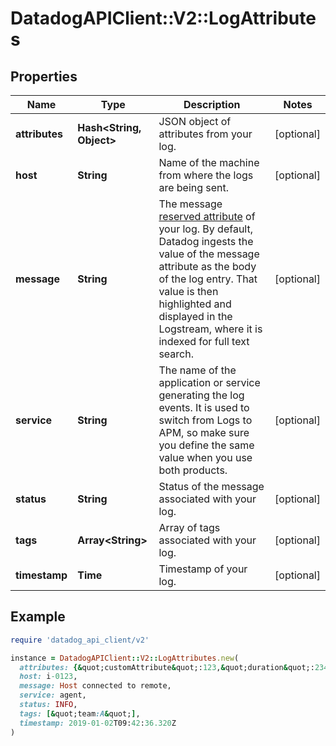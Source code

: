 # DatadogAPIClient::V2::LogAttributes

## Properties

| Name           | Type                           | Description                                                                                                                                                                                                                                                                                                              | Notes      |
| -------------- | ------------------------------ | ------------------------------------------------------------------------------------------------------------------------------------------------------------------------------------------------------------------------------------------------------------------------------------------------------------------------ | ---------- |
| **attributes** | **Hash&lt;String, Object&gt;** | JSON object of attributes from your log.                                                                                                                                                                                                                                                                                 | [optional] |
| **host**       | **String**                     | Name of the machine from where the logs are being sent.                                                                                                                                                                                                                                                                  | [optional] |
| **message**    | **String**                     | The message [reserved attribute](https://docs.datadoghq.com/logs/log_collection/#reserved-attributes) of your log. By default, Datadog ingests the value of the message attribute as the body of the log entry. That value is then highlighted and displayed in the Logstream, where it is indexed for full text search. | [optional] |
| **service**    | **String**                     | The name of the application or service generating the log events. It is used to switch from Logs to APM, so make sure you define the same value when you use both products.                                                                                                                                              | [optional] |
| **status**     | **String**                     | Status of the message associated with your log.                                                                                                                                                                                                                                                                          | [optional] |
| **tags**       | **Array&lt;String&gt;**        | Array of tags associated with your log.                                                                                                                                                                                                                                                                                  | [optional] |
| **timestamp**  | **Time**                       | Timestamp of your log.                                                                                                                                                                                                                                                                                                   | [optional] |

## Example

```ruby
require 'datadog_api_client/v2'

instance = DatadogAPIClient::V2::LogAttributes.new(
  attributes: {&quot;customAttribute&quot;:123,&quot;duration&quot;:2345},
  host: i-0123,
  message: Host connected to remote,
  service: agent,
  status: INFO,
  tags: [&quot;team:A&quot;],
  timestamp: 2019-01-02T09:42:36.320Z
)
```

